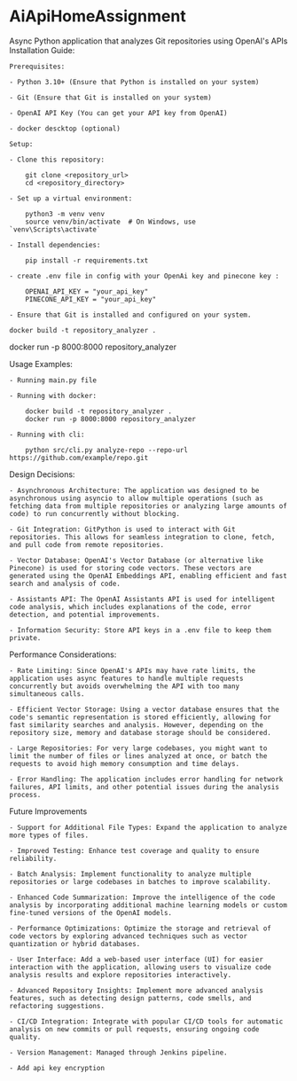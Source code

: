 # AiApiHomeAssignment
Async Python application that analyzes Git repositories using OpenAI's APIs
Installation Guide:

    Prerequisites:

    - Python 3.10+ (Ensure that Python is installed on your system)

    - Git (Ensure that Git is installed on your system)

    - OpenAI API Key (You can get your API key from OpenAI)

    - docker descktop (optional)
    
    Setup:

    - Clone this repository:

        git clone <repository_url>
        cd <repository_directory>

    - Set up a virtual environment:

        python3 -m venv venv
        source venv/bin/activate  # On Windows, use `venv\Scripts\activate`

    - Install dependencies:

        pip install -r requirements.txt

    - create .env file in config with your OpenAi key and pinecone key :

        OPENAI_API_KEY = "your_api_key"
        PINECONE_API_KEY = "your_api_key"

    - Ensure that Git is installed and configured on your system.

    docker build -t repository_analyzer .
docker run -p 8000:8000 repository_analyzer


Usage Examples:

    - Running main.py file

    - Running with docker:

        docker build -t repository_analyzer .
        docker run -p 8000:8000 repository_analyzer

    - Running with cli:

        python src/cli.py analyze-repo --repo-url https://github.com/example/repo.git



Design Decisions:

    - Asynchronous Architecture: The application was designed to be asynchronous using asyncio to allow multiple operations (such as fetching data from multiple repositories or analyzing large amounts of code) to run concurrently without blocking.

    - Git Integration: GitPython is used to interact with Git repositories. This allows for seamless integration to clone, fetch, and pull code from remote repositories.

    - Vector Database: OpenAI's Vector Database (or alternative like Pinecone) is used for storing code vectors. These vectors are generated using the OpenAI Embeddings API, enabling efficient and fast search and analysis of code.

    - Assistants API: The OpenAI Assistants API is used for intelligent code analysis, which includes explanations of the code, error detection, and potential improvements.

    - Information Security: Store API keys in a .env file to keep them private.


Performance Considerations:

    - Rate Limiting: Since OpenAI's APIs may have rate limits, the application uses async features to handle multiple requests concurrently but avoids overwhelming the API with too many simultaneous calls.

    - Efficient Vector Storage: Using a vector database ensures that the code's semantic representation is stored efficiently, allowing for fast similarity searches and analysis. However, depending on the repository size, memory and database storage should be considered.

    - Large Repositories: For very large codebases, you might want to limit the number of files or lines analyzed at once, or batch the requests to avoid high memory consumption and time delays.

    - Error Handling: The application includes error handling for network failures, API limits, and other potential issues during the analysis process.


Future Improvements

    - Support for Additional File Types: Expand the application to analyze more types of files.

    - Improved Testing: Enhance test coverage and quality to ensure reliability.

    - Batch Analysis: Implement functionality to analyze multiple repositories or large codebases in batches to improve scalability.

    - Enhanced Code Summarization: Improve the intelligence of the code analysis by incorporating additional machine learning models or custom fine-tuned versions of the OpenAI models.

    - Performance Optimizations: Optimize the storage and retrieval of code vectors by exploring advanced techniques such as vector quantization or hybrid databases.

    - User Interface: Add a web-based user interface (UI) for easier interaction with the application, allowing users to visualize code analysis results and explore repositories interactively.

    - Advanced Repository Insights: Implement more advanced analysis features, such as detecting design patterns, code smells, and refactoring suggestions.

    - CI/CD Integration: Integrate with popular CI/CD tools for automatic analysis on new commits or pull requests, ensuring ongoing code quality.

    - Version Management: Managed through Jenkins pipeline.
    
    - Add api key encryption








     